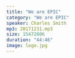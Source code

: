 ```yaml
---
title: "We are EPIC"
category: "We are EPIC"
speaker: Charles Smith
mp3: 20171231.mp3
size: 15472806
duration: "44:46"
image: logo.jpg
---
```

